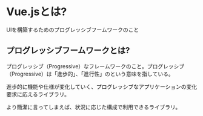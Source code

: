 # Vue.jsとは?
UIを構築するためのプログレッシブフームワークのこと

## プログレッシブフームワークとは?
プログレッシブ（Progressive）なフレームワークのこと。プログレッシブ（Progressive）は「進歩的」、「進行性」のという意味を指している。

進歩的に機能や仕様が変化していく、プログレッシブなアプリケーションの変化要求に応えるライブラリ。

より簡潔に言ってしまえば、状況に応じた構成で利用できるライブラリ。

